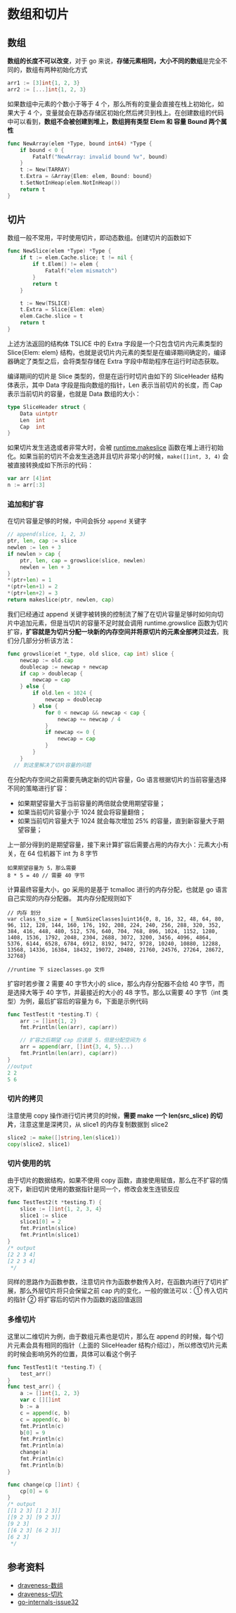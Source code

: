 # 数组和切片

## 数组

**数组的长度不可以改变**，对于 go 来说，**存储元素相同，大小不同的数组**是完全不同的，数组有两种初始化方式

```go
arr1 := [3]int{1, 2, 3}
arr2 := [...]int{1, 2, 3}
```

如果数组中元素的个数小于等于 4 个，那么所有的变量会直接在栈上初始化，如果大于 4 个，变量就会在静态存储区初始化然后拷贝到栈上。在创建数组的代码中可以看到，**数组不会被创建到堆上，数组拥有类型 Elem 和 容量 Bound 两个属性**

```go
func NewArray(elem *Type, bound int64) *Type {
	if bound < 0 {
		Fatalf("NewArray: invalid bound %v", bound)
	}
	t := New(TARRAY)
	t.Extra = &Array{Elem: elem, Bound: bound}
	t.SetNotInHeap(elem.NotInHeap())
	return t
}
```

## 切片

数组一般不常用，平时使用切片，即动态数组。创建切片的函数如下

```go
func NewSlice(elem *Type) *Type {
	if t := elem.Cache.slice; t != nil {
		if t.Elem() != elem {
			Fatalf("elem mismatch")
		}
		return t
	}

	t := New(TSLICE)
	t.Extra = Slice{Elem: elem}
	elem.Cache.slice = t
	return t
}
```

上述方法返回的结构体 TSLICE 中的 Extra 字段是一个只包含切片内元素类型的 Slice{Elem: elem} 结构，也就是说切片内元素的类型是在编译期间确定的，编译器确定了类型之后，会将类型存储在 Extra 字段中帮助程序在运行时动态获取。

编译期间的切片是 Slice 类型的，但是在运行时切片由如下的 SliceHeader 结构体表示，其中 Data 字段是指向数组的指针，Len 表示当前切片的长度，而 Cap 表示当前切片的容量，也就是 Data 数组的大小：

```go
type SliceHeader struct {
	Data uintptr
	Len  int
	Cap  int
}
```

如果切片发生逃逸或者非常大时，会被 [runtime.makeslice](https://github.com/golang/go/blob/440f7d64048cd94cba669e16fe92137ce6b84073/src/runtime/slice.go#L34-L50) 函数在堆上进行初始化。如果当前的切片不会发生逃逸并且切片非常小的时候，`make([]int, 3, 4)` 会被直接转换成如下所示的代码：

```go
var arr [4]int
n := arr[:3]
```

### 追加和扩容

在切片容量足够的时候，中间会拆分 `append` 关键字

```go
// append(slice, 1, 2, 3)
ptr, len, cap := slice
newlen := len + 3
if newlen > cap {
    ptr, len, cap = growslice(slice, newlen)
    newlen = len + 3
}
*(ptr+len) = 1
*(ptr+len+1) = 2
*(ptr+len+2) = 3
return makeslice(ptr, newlen, cap)
```

我们已经通过 append 关键字被转换的控制流了解了在切片容量足够时如何向切片中追加元素，但是当切片的容量不足时就会调用 runtime.growslice 函数为切片扩容，**扩容就是为切片分配一块新的内存空间并将原切片的元素全部拷贝过去**，我们分几部分分析该方法：

```go
func growslice(et *_type, old slice, cap int) slice {
	newcap := old.cap
	doublecap := newcap + newcap
	if cap > doublecap {
		newcap = cap
	} else {
		if old.len < 1024 {
			newcap = doublecap
		} else {
			for 0 < newcap && newcap < cap {
				newcap += newcap / 4
			}
			if newcap <= 0 {
				newcap = cap
			}
		}
	}
  // 到这里解决了切片容量的问题
```

在分配内存空间之前需要先确定新的切片容量，Go 语言根据切片的当前容量选择不同的策略进行扩容：

- 如果期望容量大于当前容量的两倍就会使用期望容量；
- 如果当前切片容量小于 1024 就会将容量翻倍；
- 如果当前切片容量大于 1024 就会每次增加 25% 的容量，直到新容量大于期望容量；

上一部分得到的是期望容量，接下来计算扩容后需要占用的内存大小：元素大小有关，在 64 位机器下 int 为 8 字节

```
如果期望容量为 5，那么需要
8 * 5 = 40 // 需要 40 字节
```

计算最终容量大小，go 采用的是基于 tcmalloc 进行的内存分配，也就是 go 语言自己实现的内存分配器。
其内存分配规则如下

```
// 内存 划分
var class_to_size = [_NumSizeClasses]uint16{0, 8, 16, 32, 48, 64, 80, 96, 112, 128, 144, 160, 176, 192, 208, 224, 240, 256, 288, 320, 352, 384, 416, 448, 480, 512, 576, 640, 704, 768, 896, 1024, 1152, 1280, 1408, 1536, 1792, 2048, 2304, 2688, 3072, 3200, 3456, 4096, 4864, 5376, 6144, 6528, 6784, 6912, 8192, 9472, 9728, 10240, 10880, 12288, 13568, 14336, 16384, 18432, 19072, 20480, 21760, 24576, 27264, 28672, 32768}

//runtime 下 sizeclasses.go 文件
```

扩容时若步骤 2 需要 40 字节大小的 slice，那么内存分配器不会给 40 字节，而是选择大等于 40 字节，并最接近的大小的 48 字节。那么以需要 40 字节（int 类型）为例，最后扩容后的容量为 6，下面是示例代码

```go
func TestTest(t *testing.T) {
	arr := []int{1, 2}
	fmt.Println(len(arr), cap(arr))

	// 扩容之后期望 cap 应该是 5，但是分配空间为 6
	arr = append(arr, []int{3, 4, 5}...)
	fmt.Println(len(arr), cap(arr))
}
//output
2 2
5 6
```

### 切片的拷贝

注意使用 copy 操作进行切片拷贝的时候，**需要 make 一个 len(src_slice) 的切片**，注意这里是深拷贝，从 slice1 的内存复制数据到 slice2

```go
slice2 := make([]string,len(slice1))
copy(slice2, slice1)
```

### 切片使用的坑

由于切片的数据结构，如果不使用 copy 函数，直接使用赋值，那么在不扩容的情况下，新旧切片使用的数据指针是同一个，修改会发生连锁反应

```go
func TestTest2(t *testing.T) {
	slice := []int{1, 2, 3, 4}
	slice1 := slice
	slice1[0] = 2
	fmt.Println(slice)
	fmt.Println(slice1)
}
/* output
[2 2 3 4]
[2 2 3 4]
 */
```

同样的思路作为函数参数，注意切片作为函数参数传入时，在函数内进行了切片扩展，那么外层切片将只会保留之前 cap 内的变化，一般的做法可以：① 传入切片的指针 ② 将扩容后的切片作为函数的返回值返回

### 多维切片

这里以二维切片为例，由于数组元素也是切片，那么在 append 的时候，每个切片元素会具有相同的指针（上面的 SliceHeader 结构介绍过），所以修改切片元素的时候会影响另外的位置，具体可以看这个例子

```go
func TestTest1(t *testing.T) {
	test_arr()
}
func test_arr() {
	a := []int{1, 2, 3}
	var c [][]int
	b := a
	c = append(c, b)
	c = append(c, b)
	fmt.Println(c)
	b[0] = 9
	fmt.Println(c)
	fmt.Println(a)
	change(a)
	fmt.Println(c)
	fmt.Println(b)
}

func change(cp []int) {
	cp[0] = 6
}
/* output
[[1 2 3] [1 2 3]]
[[9 2 3] [9 2 3]]
[9 2 3]
[[6 2 3] [6 2 3]]
[6 2 3]
 */
```

## 参考资料

- [draveness-数组](https://draveness.me/golang/docs/part2-foundation/ch03-datastructure/golang-array/)
- [draveness-切片](https://draveness.me/golang/docs/part2-foundation/ch03-datastructure/golang-array-and-slice/)
- [go-internals-issue32](https://github.com/tiancaiamao/go-internals/issues/32)
